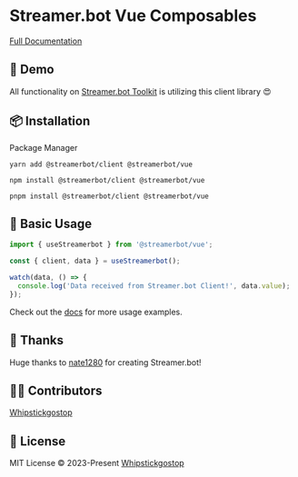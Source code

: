 # Streamer.bot Vue Composables

[Full Documentation](https://streamerbot.github.io/client/)

## 🌈 Demo
All functionality on [Streamer.bot Toolkit](https://toolkit.streamer.bot) is utilizing this client library 😍

## 📦 Installation

Package Manager

```
yarn add @streamerbot/client @streamerbot/vue

npm install @streamerbot/client @streamerbot/vue

pnpm install @streamerbot/client @streamerbot/vue
```

## 🦄 Basic Usage

```ts
import { useStreamerbot } from '@streamerbot/vue';

const { client, data } = useStreamerbot();

watch(data, () => {
  console.log('Data received from Streamer.bot Client!', data.value);
});
```

Check out the [docs](https://streamerbot.github.io/client/) for more usage examples.

## 🌸 Thanks

Huge thanks to [nate1280](https://github.com/nate1280) for creating Streamer.bot!

## 👨‍🚀 Contributors
[Whipstickgostop](https://github.com/whipstickgostop)

## 📄 License
MIT License © 2023-Present [Whipstickgostop](https://github.com/whipstickgostop)